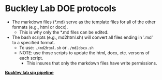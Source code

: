 # Buckley Lab DOE protocols 

* The markdown files (*.md) serve as the template files for all of the other formats (e.g., html or docx).
    * This is why only the *.md files can be edited. 
* The bash scripts (e.g., md2html.sh) will convert all files ending in '.md' to a specified format.
	* To use: `./md2html.sh` or `./md2docx.sh`
    * NOTE: use those scripts to update the html, docx, etc. versons of each script.
        * This insures that only the markdown files have write permissions.

[__Buckley lab sip pipeline__](./BUCKLEY-LAB_SIP_PIPELINE/BUCKLEY-LAB_SIP_PIPELINE.html)